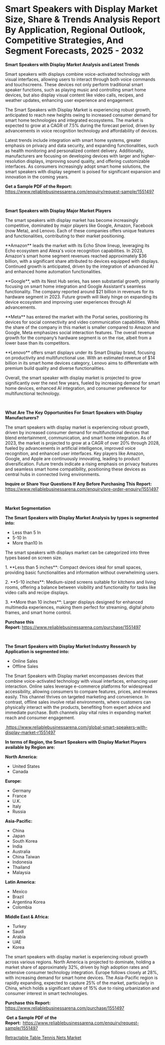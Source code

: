 <p><h1>Smart Speakers with Display Market Size, Share & Trends Analysis Report By Application, Regional Outlook, Competitive Strategies, And Segment Forecasts, 2025 - 2032</h1></p><p><strong>Smart Speakers with Display Market Analysis and Latest Trends</strong></p>
<p><p>Smart speakers with displays combine voice-activated technology with visual interfaces, allowing users to interact through both voice commands and touchscreens. These devices not only perform traditional smart speaker functions, such as playing music and controlling smart home devices, but also display visual content like video calls, recipes, and weather updates, enhancing user experience and engagement.</p><p>The Smart Speakers with Display Market is experiencing robust growth, anticipated to reach new heights owing to increased consumer demand for smart home technologies and integrated ecosystems. The market is expected to grow at a CAGR of 7.5% during the forecast period, driven by advancements in voice recognition technology and affordability of devices. </p><p>Latest trends include integration with smart home systems, greater emphasis on privacy and data security, and expanding functionalities, such as health monitoring and personalized content delivery. Additionally, manufacturers are focusing on developing devices with larger and higher-resolution displays, improving sound quality, and offering customizable interfaces. As consumers increasingly adopt smart home solutions, the smart speakers with display segment is poised for significant expansion and innovation in the coming years.</p></p>
<p><strong>Get a Sample PDF of the Report:&nbsp;</strong> <a href="https://www.reliablebusinessarena.com/enquiry/request-sample/1551497?utm_campaign=1841&utm_medium=2&utm_source=Github&utm_content=ia&utm_term=06022025&utm_id=smart-speakers-with-display">https://www.reliablebusinessarena.com/enquiry/request-sample/1551497</a></p>
<p>&nbsp;</p>
<p><strong>Smart Speakers with Display Major Market Players</strong></p>
<p><p>The smart speakers with display market has become increasingly competitive, dominated by major players like Google, Amazon, Facebook (now Meta), and Lenovo. Each of these companies offers unique features and functionalities, contributing to their market positioning.</p><p>**Amazon** leads the market with its Echo Show lineup, leveraging its Echo ecosystem and Alexa's voice recognition capabilities. In 2023, Amazon's smart home segment revenues reached approximately $36 billion, with a significant share attributed to devices equipped with displays. Continued growth is anticipated, driven by the integration of advanced AI and enhanced home automation functionalities.</p><p>**Google**, with its Nest Hub series, has seen substantial growth, primarily focusing on smart home integration and Google Assistant's seamless functionality. The company reported around $21 billion in revenues for its hardware segment in 2023. Future growth will likely hinge on expanding its device ecosystem and improving user experiences through AI advancements.</p><p>**Meta** has entered the market with the Portal series, positioning its devices for social connectivity and video communication capabilities. While the share of the company in this market is smaller compared to Amazon and Google, Meta emphasizes social interaction features. The overall revenue growth for the company’s hardware segment is on the rise, albeit from a lower base than its competitors. </p><p>**Lenovo** offers smart displays under its Smart Display brand, focusing on productivity and multifunctional use. With an estimated revenue of $14 billion in its smart home devices category, Lenovo aims to differentiate with premium build quality and diverse functionalities.</p><p>Overall, the smart speaker with display market is projected to grow significantly over the next few years, fueled by increasing demand for smart home devices, enhanced AI integration, and consumer preference for multifunctional technology.</p></p>
<p>&nbsp;</p>
<p><strong>What Are The Key Opportunities For Smart Speakers with Display Manufacturers?</strong></p>
<p><p>The smart speakers with display market is experiencing robust growth, driven by increased consumer demand for multifunctional devices that blend entertainment, communication, and smart home integration. As of 2023, the market is projected to grow at a CAGR of over 20% through 2028, fueled by advancements in artificial intelligence, improved voice recognition, and enhanced user interfaces. Key players like Amazon, Google, and Apple are continuously innovating, leading to product diversification. Future trends indicate a rising emphasis on privacy features and seamless smart home compatibility, positioning these devices as central hubs in connected living environments.</p></p>
<p><strong>Inquire or Share Your Questions If Any Before Purchasing This Report:</strong> <a href="https://www.reliablebusinessarena.com/enquiry/pre-order-enquiry/1551497?utm_campaign=1841&utm_medium=2&utm_source=Github&utm_content=ia&utm_term=06022025&utm_id=smart-speakers-with-display">https://www.reliablebusinessarena.com/enquiry/pre-order-enquiry/1551497</a></p>
<p>&nbsp;</p>
<p><strong>Market Segmentation</strong></p>
<p><strong>The Smart Speakers with Display Market Analysis by types is segmented into:</strong></p>
<p><ul><li>Less than 5 In</li><li>5-10 In</li><li>More than10 In</li></ul></p>
<p><p>The smart speakers with displays market can be categorized into three types based on screen size. </p><p>1. **Less than 5 inches**: Compact devices ideal for small spaces, providing basic functionalities and information without overwhelming users.</p><p>2. **5-10 inches**: Medium-sized screens suitable for kitchens and living rooms, offering a balance between visibility and functionality for tasks like video calls and recipe displays. </p><p>3. **More than 10 inches**: Larger displays designed for enhanced multimedia experiences, making them perfect for streaming, digital photo frames, and smart home control.</p></p>
<p><strong>Purchase this Report:&nbsp;</strong><a href="https://www.reliablebusinessarena.com/purchase/1551497?utm_campaign=1841&utm_medium=2&utm_source=Github&utm_content=ia&utm_term=06022025&utm_id=smart-speakers-with-display">https://www.reliablebusinessarena.com/purchase/1551497</a></p>
<p>&nbsp;</p>
<p><strong>The Smart Speakers with Display Market Industry Research by Application is segmented into:</strong></p>
<p><ul><li>Online Sales</li><li>Offline Sales</li></ul></p>
<p><p>The Smart Speakers with Display market encompasses devices that combine voice-activated technology with visual interfaces, enhancing user interaction. Online sales leverage e-commerce platforms for widespread accessibility, allowing consumers to compare features, prices, and reviews easily. This channel thrives on targeted marketing and convenience. In contrast, offline sales involve retail environments, where customers can physically interact with the products, benefiting from expert advice and immediate purchase. Both channels play vital roles in expanding market reach and consumer engagement.</p></p>
<p><a href="https://www.reliablebusinessarena.com/global-smart-speakers-with-display-market-r1551497?utm_campaign=1841&utm_medium=2&utm_source=Github&utm_content=ia&utm_term=06022025&utm_id=smart-speakers-with-display">&nbsp;https://www.reliablebusinessarena.com/global-smart-speakers-with-display-market-r1551497</a></p>
<p><strong>In terms of Region, the Smart Speakers with Display Market Players available by Region are:</strong></p>
<p>
    <p> <strong> North America: </strong>
        <ul>
            <li>United States</li>
            <li>Canada</li>
        </ul>
        </p> 
    <p> <strong> Europe: </strong>
        <ul>
            <li>Germany</li>
            <li>France</li>
            <li>U.K.</li>
            <li>Italy</li>
            <li>Russia</li>
        </ul>
        </p> 
    <p> <strong> Asia-Pacific: </strong>
        <ul>
            <li>China</li>
            <li>Japan</li>
            <li>South Korea</li>
            <li>India</li>
            <li>Australia</li>
            <li>China Taiwan</li>
            <li>Indonesia</li>
            <li>Thailand</li>
            <li>Malaysia</li>
        </ul>
        </p> 
    <p> <strong> Latin America: </strong>
        <ul>
            <li>Mexico</li>
            <li>Brazil</li>
            <li>Argentina Korea</li>
            <li>Colombia</li>
        </ul>
        </p> 
    <p> <strong> Middle East & Africa: </strong>
        <ul>
            <li>Turkey</li>
            <li>Saudi</li>
            <li>Arabia</li>
            <li>UAE</li>
            <li>Korea</li>
        </ul>
    </p>
    </p>
<p><p>The smart speakers with display market is experiencing robust growth across various regions. North America is projected to dominate, holding a market share of approximately 32%, driven by high adoption rates and extensive consumer technology integration. Europe follows closely at 28%, with increasing demand for smart home devices. The Asia-Pacific region is rapidly expanding, expected to capture 25% of the market, particularly in China, which holds a significant share of 15% due to rising urbanization and consumer interest in smart technologies.</p></p>
<p><strong>Purchase this Report: </strong><a href="https://www.reliablebusinessarena.com/purchase/1551497?utm_campaign=1841&utm_medium=2&utm_source=Github&utm_content=ia&utm_term=06022025&utm_id=smart-speakers-with-display">https://www.reliablebusinessarena.com/purchase/1551497</a></p>
<p>&nbsp;<strong>Get a Sample PDF of the Report:&nbsp;&nbsp;</strong><a href="https://www.reliablebusinessarena.com/enquiry/request-sample/1551497?utm_campaign=1841&utm_medium=2&utm_source=Github&utm_content=ia&utm_term=06022025&utm_id=smart-speakers-with-display">https://www.reliablebusinessarena.com/enquiry/request-sample/1551497</a></p>
<p><strong></strong></p>
<p><p><a href="https://github.com/julyju69/Market-Research-Report-List-5/blob/main/retractable-table-tennis-nets-market.md?utm_campaign=1841&utm_medium=2&utm_source=Github&utm_content=ia&utm_term=06022025&utm_id=smart-speakers-with-display">Retractable Table Tennis Nets Market</a></p></p>